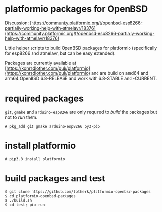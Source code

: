 # platformio packages for OpenBSD

Discussion: [https://community.platformio.org/t/openbsd-esp8266-partially-working-help-with-atmelavr/18376](https://community.platformio.org/t/openbsd-esp8266-partially-working-help-with-atmelavr/18376)

Little helper scripts to build OpenBSD packages for platformio (specifically for esp8266 and atmelavr, but can be easy extended).

Packages are currently available at [https://konradlother.com/pub/platformio](https://konradlother.com/pub/platformio) and are build on amd64 and arm64 OpenBSD 6.8-RELEASE and work with 6.8-STABLE and -CURRENT.

# required packages
`git`, `gmake` and `arduino-esp8266` are only required to *build* the packages but not to *run* them.

```
# pkg_add git gmake arduino-esp8266 py3-pip
```

# install platformio

```
# pip3.8 install platformio
```

# build packages and test

```
$ git clone https://github.com/lotherk/platformio-openbsd-packages
$ cd platformio-openbsd-packages
$ ./build.sh
$ cd test; pio run
```
